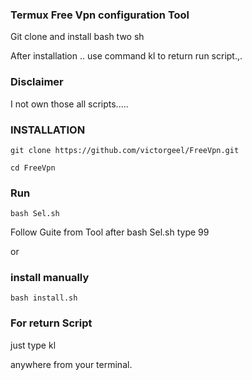 ### Termux Free Vpn configuration Tool

Git clone and
install
bash two sh

After installation ..
use command kl to return run script.,.

### Disclaimer 
I not own those all scripts.....

### INSTALLATION 

`git clone https://github.com/victorgeel/FreeVpn.git`

```cd FreeVpn```

### Run 

```bash Sel.sh```

Follow Guite from Tool 
after bash Sel.sh
type 99

or

### install manually 

```bash install.sh```

### For return Script 

just type kl 

anywhere from your terminal.


